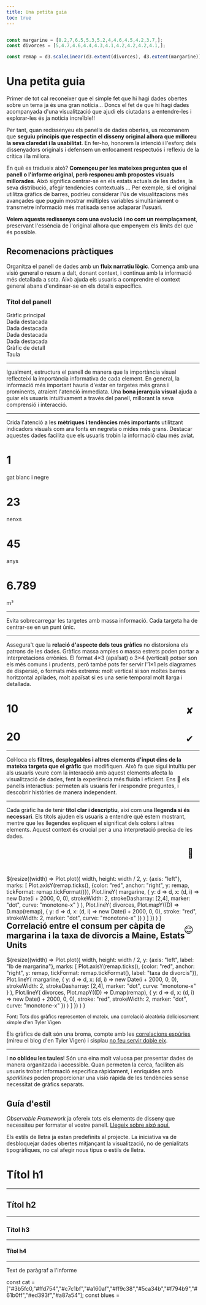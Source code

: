 ```yaml
---
title: Una petita guia
toc: true
---
```


<style>
.example { position: relative; }

.example::after {
  position: absolute;
  top: .5rem;
  right: 1rem;
  font-size: 1.5rem;
}

.right::after {
  content: '\2714';
  color: var(--theme-foreground-focus);
}

.wrong::after {
  content: '\2718';
  color: var(--theme-foreground-faint);
}

.hm::after {
  content: '\1F914';
}

.happy::after {
  content: '\1F60A';
}

.nopad {
  padding-top: 0;
  margin-top: 0;
}

.caption {
  font-size: .8rem;
  color: var(--theme-foreground-alt);
}

</style>

```js

const margarine = [8.2,7,6.5,5.3,5.2,4,4.6,4.5,4.2,3.7,];
const divorces = [5,4.7,4.6,4.4,4.3,4.1,4.2,4.2,4.2,4.1,];

const remap = d3.scaleLinear(d3.extent(divorces), d3.extent(margarine));

```

# Una petita guia
Primer de tot cal reconeixer que el simple fet que hi hagi dades obertes sobre un tema ja és una gran notícia... Doncs el fet de que hi hagi dades acompanyada d'una visualització que ajudi els ciutadans a entendre-les i explorar-les és ja notícia increïble!!

Per tant, quan redissenyeu els panells de dades obertes, us recomanem que **seguiu principis que respectin el disseny original alhora que milloreu la seva claredat i la usabilitat**. En fer-ho, honorem la intenció i l'esforç dels dissenyadors originals i defensem un enfocament respectuós i reflexiu de la crítica i la millora.

En què es tradueix això? **Començeu per les mateixes preguntes que el panell o l'informe original, però responeu amb propostes visuals millorades**. Això significa centrar-se en els estats actuals de les dades, la seva distribució, afegir tendències contextuals ... Per exemple, si el original utilitza gràfics de barres, podríeu considerar l'ús de visualitzacions més avançades que puguin mostrar múltiples variables simultàniament o transmetre informació més matisada sense aclaparar l'usuari.

**Veiem aquests redissenys com una evolució i no com un reemplaçament**, preservant l'essència de l'original alhora que empenyem els límits del que és possible.

## Recomenacions pràctiques
Organitza el panell de dades amb un **fluix narratiu lògic**. Comença amb una visió general o resum a dalt, donant context, i continua amb la informació més detallada a sota. Això ajuda els usuaris a comprendre el context general abans d'endinsar-se en els detalls específics.

### Títol del panell
<div class="grid grid-cols-4">
  <div class="card grid-colspan-3 grid-rowspan-4">Gràfic principal</div>
  <div class="card grid-colspan-1">Dada destacada</div>
  <div class="card grid-colspan-1">Dada destacada</div>
  <div class="card grid-colspan-1">Dada destacada</div>
  <div class="card grid-colspan-1">Dada destacada</div>
</div>
<div class="grid grid-cols-4">
  <div class="card grid-colspan-4 grid-rowspan-2">Gràfic de detall</div>
  <div class="card grid-colspan-4">Taula</div>
</div>

---
Igualment, estructura el panell de manera que la importància visual reflecteixi la importància informativa de cada element. En general, la informació més important hauria d'estar en targetes més grans i prominents, atraient l'atenció immediata. Una **bona jerarquia visual** ajuda a guiar els usuaris intuïtivament a través del panell, millorant la seva comprensió i interacció.

---
Crida l'atenció a les **mètriques i tendències més importants** utilitzant indicadors visuals com ara fonts en negreta o mides més grans. Destacar aquestes dades facilita que els usuaris trobin la informació clau més aviat.
<div class="grid grid-cols-4">
  <div class="card grid-colspan-1"><h1>1</h1> gat blanc i negre</div>
  <div class="card grid-colspan-1"><h1>23</h1> nenxs</div>
  <div class="card grid-colspan-1"><h1>45</h1> anys</div>
  <div class="card grid-colspan-1"><h1>6.789</h1> m³</div>
</div>

---
Evita sobrecarregar les targetes amb massa informació. Cada targeta ha de centrar-se en un punt únic.

---
Assegura't que la **relació d'aspecte dels teus gràfics** no distorsiona els patrons de les dades. Gràfics massa amples o massa estrets poden portar a interpretacions errònies. El format 4×3 (apaïsat) o 3×4 (vertical) potser son els més comuns i prudents, però també pots fer servir l'1×1 pels diagrames de dispersió, o formats més extrems: molt vertical si son moltes barres horitzontal apilades, molt apaïsat si es una serie temporal molt llarga i detallada.
<div class="grid grid-cols-4">
  <div class="card example wrong grid-colspan-3"><h1>10</h1></div>
  <div class="card example right grid-colspan-1"><h1>20</h1></div>
</div>

---
Col·loca els **filtres, desplegables i altres elements d'input dins de la mateixa targeta que el gràfic** que modifiquen. Això fa que sigui intuïtiu per als usuaris veure com la interacció amb aquest elements afecta la visualització de dades, fent la experiència més fluida i eficient. Ens 🥰 els panells interactius: permeten als usuaris fer i respondre preguntes, i descobrir històries de manera independent.

---
Cada gràfic ha de tenir **títol clar i descriptiu**, així com una **llegenda si és necessari**. Els títols ajuden els usuaris a entendre què estem mostrant, mentre que les llegendes expliquen el significat dels colors i altres elements. Aquest context és crucial per a una interpretació precisa de les dades.

<div class="grid grid-cols-4">
  <div class="card example hm grid-colspan-2" style="padding-top:5rem;">
    ${resize((width) => 
      Plot.plot({
        width,
        height: width / 2,
        y: {axis: "left"},
        marks: [
          Plot.axisY(remap.ticks(), {color: "red", anchor: "right", y: remap, tickFormat: remap.tickFormat()}),
          Plot.lineY(
            margarine,
            {
              y: d => d,
              x: (d, i) => new Date(i + 2000, 0, 0),
              strokeWidth: 2,
              strokeDasharray: [2,4],
              marker: "dot",
              curve: "monotone-x"
            }
          ),
          Plot.lineY(
            divorces,
            Plot.mapY((D) => D.map(remap),
            {
              y: d => d,
              x: (d, i) => new Date(i + 2000, 0, 0),
              stroke: "red",
              strokeWidth: 2,
              marker: "dot",
              curve: "monotone-x"
            })
          )
        ]
      })
      )
    }

  </div>
  <div class="card example happy grid-colspan-2">
  <h2 class="nopad">Correlació entre el consum per càpita de margarina i la taxa de divorcis a Maine, Estats Units</h2>
  ${resize((width) => 
      Plot.plot({
        width,
        height: width / 2,
        y: {axis: "left", label: "lb de margarina"},
        marks: [
          Plot.axisY(remap.ticks(), {color: "red", anchor: "right", y: remap, tickFormat: remap.tickFormat(), label: "taxa de divorcis"}),
          Plot.lineY(
            margarine,
            {
              y: d => d,
              x: (d, i) => new Date(i + 2000, 0, 0),
              strokeWidth: 2,
              strokeDasharray: [2,4],
              marker: "dot",
              curve: "monotone-x"
            }
          ),
          Plot.lineY(
            divorces,
            Plot.mapY((D) => D.map(remap),
            {
              y: d => d,
              x: (d, i) => new Date(i + 2000, 0, 0),
              stroke: "red",
              strokeWidth: 2,
              marker: "dot",
              curve: "monotone-x"
            })
          )
        ]
      })
      )
    }
    <p class="caption">Font: Tots dos gràfics representen el mateix, una correlació aleatòria deliciosament ximple d'en Tyler Vigen</p>
  </div>
</div>

Els gràfics de dalt són una broma, compte amb les [correlacions espúries](https://www.tylervigen.com/spurious/correlation/5920_per-capita-consumption-of-margarine_correlates-with_the-divorce-rate-in-maine) (mireu el blog d'en Tyler Vigen) i sisplau [no feu servir doble eix](https://blog.datawrapper.de/dualaxis/).

---
I **no oblideu les taules**! Són una eina molt valuosa per presentar dades de manera organitzada i accessible. Quan permeten la cerca, faciliten als usuaris trobar informació específica ràpidament, i enriquides amb *sparklines* poden proporcionar una visió ràpida de les tendències sense necessitat de gràfics separats.

## Guía d'estil
*Observable Framework* ja ofereix tots els elements de disseny que necessiteu per formatar el vostre panell. [Llegeix sobre aixó aquí.](https://observablehq.com/framework/markdown)

Els estils de lletra ja estan predefinits al projecte. La iniciativa va de desbloquejar dades obertes mitjançant la visualització, no de genialitats tipogràfiques, no cal afegir nous tipus o estils de lletra.

# Títol h1
---
## Títol h2
---
### Títol h3
---
#### Títol h4
---

Text de paràgraf a l'informe

const cat = ["#3b5fc0,"#ffd754","#c7c1bf","#a160af","#ff9c38","#5ca34b","#f794b9","#61b0ff","#ed393f","#a87a54"];
const blues = 
